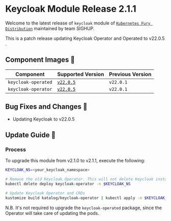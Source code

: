 # Keycloak Module Release 2.1.1

Welcome to the latest release of `keycloak` module of [`Kubernetes Fury Distribution`](https://github.com/sighupio/fury-distribution) maintained by team SIGHUP.

This is a patch release updating Keycloak Operator and Operated to v22.0.5 .

## Component Images 🚢

| Component               | Supported Version                                                                                   | Previous Version |
| ----------------------- | --------------------------------------------------------------------------------------------------- | ---------------- |
| `keycloak-operated`     | [`v22.0.5`](https://github.com/keycloak/keycloak/releases/tag/22.0.5)                               | `v22.0.1`      |
| `keycloak-operator`     | [`v22.0.5`](https://github.com/keycloak/keycloak-k8s-resources/releases/tag/22.0.5)                 | `v22.0.1`      |

## Bug Fixes and Changes 🐛

- Updating Keycloak to v22.0.5

## Update Guide 🦮

### Process

To upgrade this module from v2.1.0 to v2.1.1, execute the following:

```bash
KEYCLOAK_NS=<your_keycloak_namespace>

# Remove the old Keycloak Operator. This will not delete Keycloak instances.
kubectl delete deploy keycloak-operator -n $KEYCLOAK_NS

# Update Keycloak Operator and CRDs
kustomize build katalog/keycloak-operator | kubectl apply -n $KEYCLOAK_NS -f - 

```

N.B. It's not required to upgrade the `keycloak-operated` package, since the Operator will take care of updating the pods.